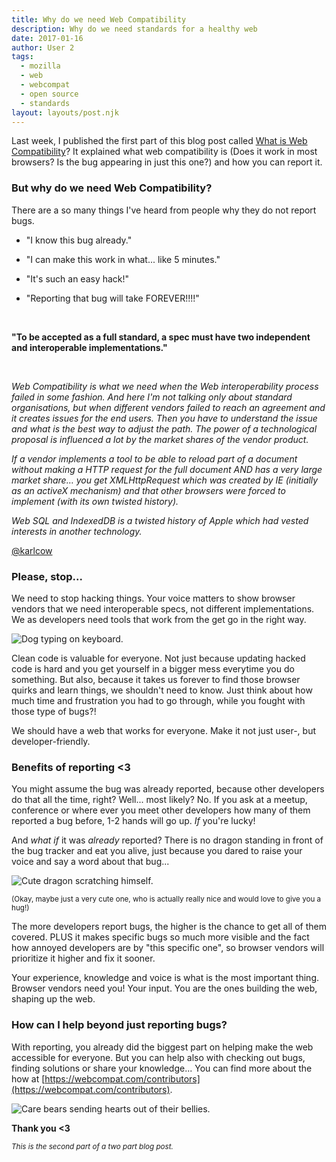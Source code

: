 ```yaml
---
title: Why do we need Web Compatibility
description: Why do we need standards for a healthy web
date: 2017-01-16
author: User 2
tags:
  - mozilla
  - web
  - webcompat
  - open source
  - standards
layout: layouts/post.njk
---
```


Last week, I published the first part of this blog post called [What is Web Compatibility](https://zoepage.github.io/posts/20170110-what-is-web-compatibility/index.html)? It explained what web compatibility is (Does it work in most browsers? Is the bug appearing in just this one?) and how you can report it.

### But why do we need Web Compatibility?

There are a so many things I've heard from people why they do not report bugs.

- "I know this bug already."

- "I can make this work in what... like 5 minutes."

- "It's such an easy hack!"

- "Reporting that bug will take FOREVER!!!!"

<br />

**"To be accepted as a full standard, a spec must have two independent and interoperable implementations."**

<br />

<em>Web Compatibility is what we need when the Web interoperability process failed in some fashion. And here I'm not talking only about standard organisations, but when different vendors failed to reach an agreement and it creates issues for the end users. Then you have to understand the issue and what is the best way to adjust the path. The power of a technological proposal is influenced a lot by the market shares of the vendor product.</em>

<em> If a vendor implements a tool to be able to reload part of a document without making a HTTP request for the full document AND has a very large market share… you get XMLHttpRequest which was created by IE (initially as an activeX mechanism) and that other browsers were forced to implement (with its own twisted history). </em>

<em> Web SQL and IndexedDB is a twisted history of Apple which had vested interests in another technology.</em>

[@karlcow](https://github.com/karlcow)

### Please, stop...

We need to stop hacking things. Your voice matters to show browser vendors that we need interoperable specs, not different implementations. We as developers need tools that work from the get go in the right way.

<img class="post-item-image" src="https://media.giphy.com/media/wpoLqr5FT1sY0/giphy.gif" alt="Dog typing on keyboard." />

Clean code is valuable for everyone. Not just because updating hacked code is hard and you get yourself in a bigger mess everytime you do something. But also, because it takes us forever to find those browser quirks and learn things, we shouldn't need to know. Just think about how much time and frustration you had to go through, while you fought with those type of bugs?!

We should have a web that works for everyone. Make it not just user-, but developer-friendly.

### Benefits of reporting &lt;3

You might assume the bug was already reported, because other developers do that all the time, right?
Well... most likely? No. If you ask at a meetup, conference or where ever you meet other developers how many of them reported a bug before, 1-2 hands will go up. _If_ you're lucky!

And _what if_ it was _already_ reported? There is no dragon standing in front of the bug tracker and eat you alive, just because you dared to raise your voice and say a word about that bug...

<img class="post-item-image" src="https://media.giphy.com/media/SIClNyzUQv5Vm/giphy.gif" alt="Cute dragon scratching himself." />

<small>(Okay, maybe just a very cute one, who is actually really nice and would love to give you a hug!)</small>

The more developers report bugs, the higher is the chance to get all of them covered. PLUS it makes specific bugs so much more visible and the fact how annoyed developers are by "this specific one", so browser vendors will prioritize it higher and fix it sooner.

Your experience, knowledge and voice is what is the most important thing. Browser vendors need you! Your input. You are the ones building the web, shaping up the web.

### How can I help beyond just reporting bugs?

With reporting, you already did the biggest part on helping make the web accessible for everyone.
But you can help also with checking out bugs, finding solutions or share your knowledge... You can find more about the how at [https://webcompat.com/contributors](https://webcompat.com/contributors).

<img class="post-item-image" src="https://media.giphy.com/media/tnivTK2URZm7e/giphy.gif" alt="Care bears sending hearts out of their bellies." />

**Thank you <3**

<small>_This is the second part of a two part blog post._</small>
